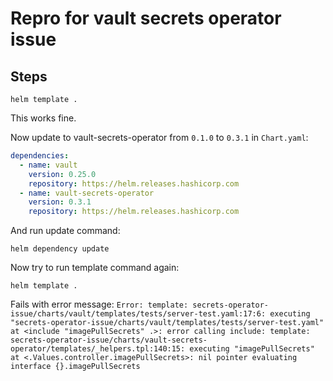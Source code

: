# Repro for vault secrets operator issue

## Steps

```shell
helm template .
```

This works fine.

Now update to vault-secrets-operator from `0.1.0` to `0.3.1` in `Chart.yaml`:

```yaml
dependencies:
  - name: vault
    version: 0.25.0
    repository: https://helm.releases.hashicorp.com
  - name: vault-secrets-operator 
    version: 0.3.1
    repository: https://helm.releases.hashicorp.com
```

And run update command:
```shell
helm dependency update
```

Now try to run template command again:
```shell
helm template .
```

Fails with error message:
`
Error: template: secrets-operator-issue/charts/vault/templates/tests/server-test.yaml:17:6: executing "secrets-operator-issue/charts/vault/templates/tests/server-test.yaml" at <include "imagePullSecrets" .>: error calling include: template: secrets-operator-issue/charts/vault-secrets-operator/templates/_helpers.tpl:140:15: executing "imagePullSecrets" at <.Values.controller.imagePullSecrets>: nil pointer evaluating interface {}.imagePullSecrets
`